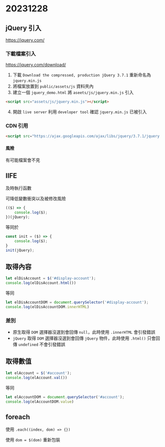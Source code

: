 # 20231228

## jQuery 引入

https://jquery.com/

### 下載檔案引入

https://jquery.com/download/

1. 下載 `Download the compressed, production jQuery 3.7.1` 重新命名為 `jquery.min.js`
2. 將檔案放置到 `public/assets/js` 資料夾內
3. 建立一個 `jquery_demo.html` 將 `aseets/js/jquery.min.js` 引入

```html
<script src="assets/js/jquery.min.js"></script>
```

4. 開啟 `live server` 利用 `developer tool` 確認 `jquery.min.js` 已被引入


### CDN 引用

```html
<script src="https://ajax.googleapis.com/ajax/libs/jquery/3.7.1/jquery.min.js"></script>
```

#### 風險

有可能檔案會不見

## IIFE

及時執行函數

可降低變數衝突以及被修改風險

```js
(($) => {
    console.log($);
})(jQuery);
```

等同於

```js
const init = ($) => {
    console.log($);
}
init(jQuery);
```

## 取得內容

```js
let elDisAccount = $('#display-account');
console.log(elDisAccount.html())
```

等同

```js
let elDisAccountDOM = document.querySelector('#display-account');
console.log(elDisAccountDOM.innerHTML)
```

### 差別

- 原生取得 `DOM` 選擇器沒選到會回傳 `null`，此時使用 `.innerHTML` 會引發錯誤
- `jQuery` 取得 `DOM` 選擇器沒選到會回傳 `jQuery` 物件，此時使用 `.html()` 只會回傳 `undefined` 不會引發錯誤

## 取得數值

```js
let elAccount = $('#account');
console.log(elAccount.val())
```

等同

```js
let elAccountDOM = document.querySelector('#account');
console.log(elAccountDOM.value)
```

## foreach

使用 `.each((index, dom) => {})`

使用 `dom = $(dom)` 重新包裝